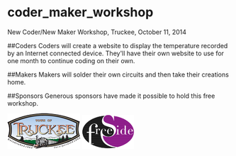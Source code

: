 coder_maker_workshop
====================

New Coder/New Maker Workshop, Truckee, October 11, 2014

##Coders
Coders will create a website to display the temperature recorded by an Internet connected device. They'll have their own website to use for one month to continue coding on their own.

##Makers
Makers will solder their own circuits and then take their creations home.

##Sponsors
Generous sponsors have made it possible to hold this free workshop.

![Town of Truckee](/sponsor_logos/Town_of_Truckee.png "https://www.townoftruckee.com")
![Freeside](/sponsor_logos/Freeside_Internet_Services.png "https://www.freeside.biz")
